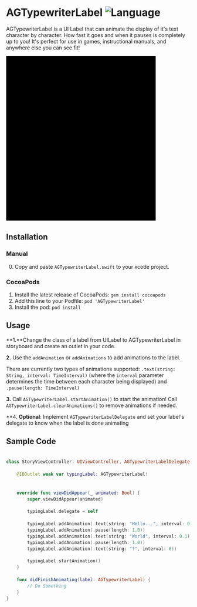 # AGTypewriterLabel ![Language](https://img.shields.io/badge/iOS-Swift4-orange.svg)

AGTypewriterLabel is a UI Label that can animate the display of it's text character by character. How fast it goes and when it pauses is completely up to you! It's perfect for use in games, instructional manuals, and anywhere else you can see fit!

<img src="/Assets/demo.gif?raw=true">

## Installation

### Manual

0. Copy and paste `AGTypewriterLabel.swift` to your xcode project.

### CocoaPods

1. Install the latest release of CocoaPods: `gem install cocoapods`
2. Add this line to your Podfile: `pod 'AGTypewriterLabel'`
3. Install the pod: `pod install`


## Usage

**1.**Change the class of a label from UILabel to AGTypewriterLabel in storyboard and create an outlet in your code. 

**2.** Use the `addAnimation` or `addAnimations` to add animations to the label. 

There are currently two types of animations supported: `.text(string: String, interval: TimeInterval)` (where the `interval` parameter determines the time between each character being displayed) and `.pause(length: TimeInterval)`

**3.** Call `AGTypewriterLabel.startAnimation()` to start the animation! Call `AGTypewriterLabel.clearAnimations()` to remove animations if needed.

**4. **Optional**: Implement `AGTypewriterLabelDelegate` and set your label's delegate to know when the label is done animating


## Sample Code

```swift

class StoryViewController: UIViewController, AGTypewriterLabelDelegate {

    @IBOutlet weak var typingLabel: AGTypewriterLabel!


    override func viewDidAppear(_ animated: Bool) {
        super.viewDidAppear(animated)
        
        typingLabel.delegate = self

        typingLabel.addAnimation(.text(string: "Hello...", interval: 0.2))
        typingLabel.addAnimation(.pause(length: 1.0))
        typingLabel.addAnimation(.text(string: "World", interval: 0.1))
        typingLabel.addAnimation(.pause(length: 1.0))
        typingLabel.addAnimation(.text(string: "?", interval: 0))
        
        typingLabel.startAnimation()
    }

    func didFinishAnimating(label: AGTypewriterLabel) {
        // Do Something
    }
}
```


